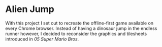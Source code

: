 # Alien Jump

With this project I set out to recreate the offline-first game available on every Chrome browser. Instead of having a dinosaur jump in the endless runner however, I decided to reconsider the graphics and tilesheets introduced in _05 Super Mario Bros_.
